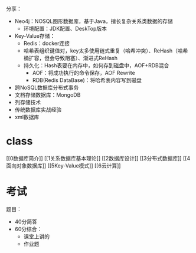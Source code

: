 分享：
- Neo4j：NOSQL图形数据库，基于Java，擅长复杂关系类数据的存储
	- 环境配置：JDK配置、DeskTop版本
- Key-Value存储：
	- Redis：docker连接
	- 哈希表组织键值对，key太多使用链式重复（哈希冲突）、ReHash（哈希桶扩容，但会导致阻塞）、渐进式ReHash
	- 持久化：Hash表要在内存中，如何存到磁盘中，AOF+RDB混合
		- AOF：将成功执行的命令保存，AOF Rewrite
		- RDB(Redis DataBase)：将哈希表内容写到磁盘
- 跨NoSQL数据库分布式事务
- 文档存储数据库：MongoDB
- 列存储技术
- 传统数据库实战经验
- xml数据库

# class

[[0数据库简介]]
[[1关系数据库基本理论]]
[[2数据库设计]]
[[3分布式数据库]]
[[4面向对象数据库]]
[[5Key-Value模式]]
[[6云计算]]

# 考试

题目：
- 40分简答
- 60分综合：
	- 课堂上讲的
	- 作业题